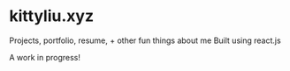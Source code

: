 # kittyliu.xyz

Projects, portfolio, resume, + other fun things about me
Built using react.js

A work in progress!